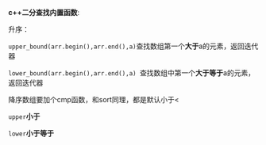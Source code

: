 **c++二分查找内置函数**:

升序：

`upper_bound(arr.begin(),arr.end(),a)`查找数组第一个**大于**a的元素，返回迭代器

`lower_bound(arr.begin(),arr.end(),a) `查找数组中第一个**大于等于**a的元素，返回迭代器

降序数组要加个cmp函数，和sort同理，都是默认小于<


`upper`**小于**


`lower`**小于等于**